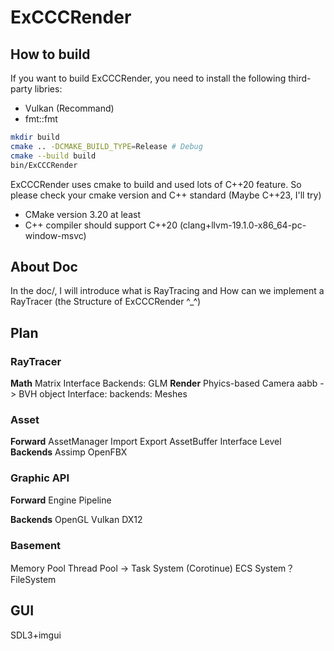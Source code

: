 # ExCCCRender

## How to build

If you want to build ExCCCRender, you need to install the following third-party libries:
- Vulkan (Recommand)
- fmt::fmt

```zsh
mkdir build
cmake .. -DCMAKE_BUILD_TYPE=Release # Debug
cmake --build build
bin/ExCCCRender
```


ExCCCRender uses cmake to build and used lots of C++20 feature. So please check your cmake version and C++ standard (Maybe C++23, I'll try)
- CMake version 3.20 at least
- C++ compiler should support C++20 (clang+llvm-19.1.0-x86_64-pc-window-msvc)

## About Doc
In the doc/, I will introduce what is RayTracing and How can we implement a RayTracer (the Structure of ExCCCRender ^_^)

## Plan
### RayTracer
**Math**
Matrix Interface
Backends: GLM
**Render**
Phyics-based Camera
aabb -> BVH
object Interface:
    backends: Meshes


### Asset
**Forward**
AssetManager
Import
Export
AssetBuffer
Interface Level
**Backends**
Assimp
OpenFBX

### Graphic API
**Forward**
Engine Pipeline

**Backends**
OpenGL
Vulkan
DX12

### Basement
Memory Pool
Thread Pool -> Task System (Corotinue)
ECS System？
FileSystem
## GUI
SDL3+imgui